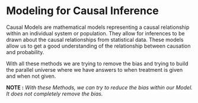 # Modeling for Causal Inference

Causal Models are mathematical models representing a causal relationship within an individual system or population. They allow for inferences to be drawn about the causal relationships from statistical data. These models allow us to get a good understanding of the relationship between causation and probability.

With all these methods we are trying to remove the bias and trying to build the parallel universe where we have answers to when treatment is given and when not given. 

**NOTE :** _With these Methods, we can try to reduce the bias within our Model. It does not completely remove the bias._

